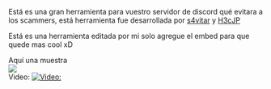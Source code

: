 Está es una gran herramienta para vuestro servidor de discord qué evitara a los scammers, está herramienta fue desarrollada por <a href="https://github.com/s4vitar">s4vitar</a> y <a href="https://github.com/H3cJP">H3cJP</a>


Está es una herramienta editada por mi solo agregue el embed para que quede mas cool xD


Aquí una muestra
<br>
<img src="https://i.imgur.com/Bdsvdky.png">
<br>
Video:
[![Video: ](https://img.youtube.com/vi/k0e_AnL5UeE/0.jpg)](https://www.youtube.com/watch?v=k0e_AnL5UeE)
